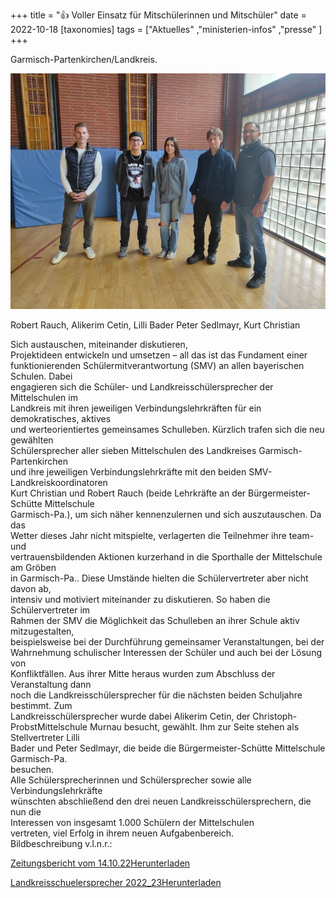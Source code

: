 +++
title = "👍 Voller Einsatz für Mitschülerinnen und Mitschüler"
date = 2022-10-18
[taxonomies]
tags = ["Aktuelles" ,"ministerien-infos" ,"presse" ]
+++

Garmisch-Partenkirchen/Landkreis.

![](images/2223-SMV-Bild-Gruppe.jpg)

Robert Rauch, Alikerim Cetin, Lilli Bader Peter Sedlmayr, Kurt Christian

Sich austauschen, miteinander diskutieren,  
Projektideen entwickeln und umsetzen – all das ist das Fundament einer  
funktionierenden Schülermitverantwortung (SMV) an allen bayerischen Schulen. Dabei  
engagieren sich die Schüler- und Landkreisschülersprecher der Mittelschulen im  
Landkreis mit ihren jeweiligen Verbindungslehrkräften für ein demokratisches, aktives  
und werteorientiertes gemeinsames Schulleben. Kürzlich trafen sich die neu gewählten  
Schülersprecher aller sieben Mittelschulen des Landkreises Garmisch-Partenkirchen  
und ihre jeweiligen Verbindungslehrkräfte mit den beiden SMV-Landkreiskoordinatoren  
Kurt Christian und Robert Rauch (beide Lehrkräfte an der Bürgermeister-Schütte Mittelschule  
Garmisch-Pa.), um sich näher kennenzulernen und sich auszutauschen. Da das  
Wetter dieses Jahr nicht mitspielte, verlagerten die Teilnehmer ihre team- und  
vertrauensbildenden Aktionen kurzerhand in die Sporthalle der Mittelschule am Gröben  
in Garmisch-Pa.. Diese Umstände hielten die Schülervertreter aber nicht davon ab,  
intensiv und motiviert miteinander zu diskutieren. So haben die Schülervertreter im  
Rahmen der SMV die Möglichkeit das Schulleben an ihrer Schule aktiv mitzugestalten,  
beispielsweise bei der Durchführung gemeinsamer Veranstaltungen, bei der  
Wahrnehmung schulischer Interessen der Schüler und auch bei der Lösung von  
Konfliktfällen. Aus ihrer Mitte heraus wurden zum Abschluss der Veranstaltung dann  
noch die Landkreisschülersprecher für die nächsten beiden Schuljahre bestimmt. Zum  
Landkreisschülersprecher wurde dabei Alikerim Cetin, der Christoph-ProbstMittelschule Murnau besucht, gewählt. Ihm zur Seite stehen als Stellvertreter Lilli  
Bader und Peter Sedlmayr, die beide die Bürgermeister-Schütte Mittelschule Garmisch-Pa.  
besuchen.  
Alle Schülersprecherinnen und Schülersprecher sowie alle Verbindungslehrkräfte  
wünschten abschließend den drei neuen Landkreisschülersprechern, die nun die  
Interessen von insgesamt 1.000 Schülern der Mittelschulen  
vertreten, viel Erfolg in ihrem neuen Aufgabenbereich.  
Bildbeschreibung v.l.n.r.:

[Zeitungsbericht vom 14.10.22](https://volksschule-partenkirchen.de/wp-content/uploads/Zeitungsbericht-v.-14.10.22.pdf)[Herunterladen](https://volksschule-partenkirchen.de/wp-content/uploads/Zeitungsbericht-v.-14.10.22.pdf)

[Landkreisschuelersprecher 2022\_23](https://volksschule-partenkirchen.de/wp-content/uploads/PM-Landkreisschuelersprecher-2022_23.pdf)[Herunterladen](https://volksschule-partenkirchen.de/wp-content/uploads/PM-Landkreisschuelersprecher-2022_23.pdf)
